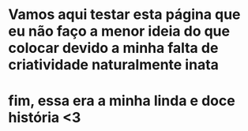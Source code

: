 #  Vamos aqui testar esta página que eu não faço a menor ideia do que colocar devido a minha falta de criatividade naturalmente inata
# fim, essa era a minha linda e doce história <3
